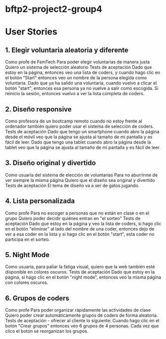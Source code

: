 # bftp2-project2-group4

# User Stories

## 1. Elegir voluntaria aleatoria y diferente
  Como profe de FemTech Para poder elegir voluntarias de manera justa Quiero un sistema de selección aleatorio 
Tests de aceptación Dado que estoy en la página, entonces veo una lista de coders, y cuando hago clic en el botón "Start" entonces veo un nombre de la persona elegida como voluntaria. Dado que ya ha salido una voluntaria, cuando vuelvo a clicar el botón "start", entonces esa persona ya no vuelve a salir como escogida. Si reinicio la sesión, entonces vuelvo a ver la lista completa de coders.

## 2. Diseño responsive
  Como profesora de un bootcamp remoto cuando no estoy frente al ordenador también quiero poder usar el sistema de selección de coders. 
Tests de aceptación Dado que tengo un smartphone cuando abro la página desde el móvil veo que la página se ajusta al tamaño de mi pantalla y es fácil de leer. Dado que tengo una tablet cuando abro la página desde la tablet veo que la página se ajusta al tamaño de mi pantalla y es fácil de leer.

## 3. Diseño original y divertido
  Como usuaria del sistema de elección de voluntarias Para no aburrirme de ver siempre la misma página Quiero que el diseño sea original y divertido
Tests de aceptación
El tema de diseño va a ser de gatos jugando.

## 4. Lista personalizada
  Como profe Para no escoger a personas que no están en clase o en el grupo Quiero poder decidir quiénes entran en "el sorteo" 
Tests de aceptación Dado que estoy en la página y veo la lista de coders, si hago clic en el botón "eliminar" al lado del nombre de una coder, entonces dejo de ver a esa coder en la lista y si hago clic en el botón "start", esta coder no participa en el sorteo.

## 5. Night Mode
  Como usuaria, para paliar la fatiga visual, quiero que la web también esté disponible en colores oscuros. 
Tests de aceptación Dado que estoy en la página, si hago clic en el botón "night mode", entonces veo la misma página con colores oscuros.

## 6. Grupos de coders
  Como profe Para poder organizar rápidamente las actividades de clase Quiero poder crear automáticamente grupos de coders de forma aleatoria.
Tests de aceptación - ofrecer al cliente lo siguiente:
Cuando hago clic en el botón "Crear grupos" entonces veo 6 grupos de 4 personas. Cada vez que clico el botón se reorganizan los grupos.
